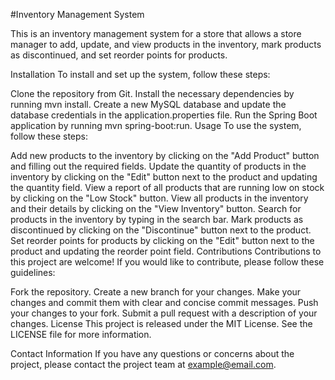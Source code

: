 #Inventory Management System

This is an inventory management system for a store that allows a store manager to add, update, and view products in the inventory, mark products as discontinued, and set reorder points for products.

Installation
To install and set up the system, follow these steps:

Clone the repository from Git.
Install the necessary dependencies by running mvn install.
Create a new MySQL database and update the database credentials in the application.properties file.
Run the Spring Boot application by running mvn spring-boot:run.
Usage
To use the system, follow these steps:

Add new products to the inventory by clicking on the "Add Product" button and filling out the required fields.
Update the quantity of products in the inventory by clicking on the "Edit" button next to the product and updating the quantity field.
View a report of all products that are running low on stock by clicking on the "Low Stock" button.
View all products in the inventory and their details by clicking on the "View Inventory" button.
Search for products in the inventory by typing in the search bar.
Mark products as discontinued by clicking on the "Discontinue" button next to the product.
Set reorder points for products by clicking on the "Edit" button next to the product and updating the reorder point field.
Contributions
Contributions to this project are welcome! If you would like to contribute, please follow these guidelines:

Fork the repository.
Create a new branch for your changes.
Make your changes and commit them with clear and concise commit messages.
Push your changes to your fork.
Submit a pull request with a description of your changes.
License
This project is released under the MIT License. See the LICENSE file for more information.

Contact Information
If you have any questions or concerns about the project, please contact the project team at example@email.com.





